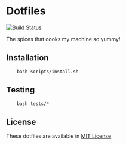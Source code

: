 # Dotfiles
[![Build Status](https://travis-ci.org/misternarayan/pepper.svg?branch=master)](https://travis-ci.org/misternarayan/pepper)

The spices that cooks my machine so yummy!

## Installation
```shell
    bash scripts/install.sh
```

## Testing
```shell
    bash tests/*
```

## License
These dotfiles are available in [MIT License](https://github.com/MisterNarayan/dotfiles/blob/master/LICENSE)

